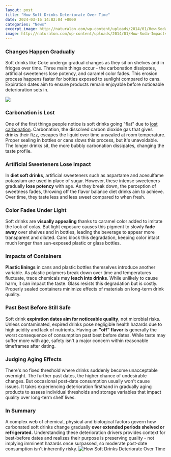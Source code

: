 ```yaml
---
layout: post
title: "How Soft Drinks Deteriorate Over Time"
date: 2024-03-16 14:02:04 +0000
categories: "News"
excerpt_image: http://naturalon.com/wp-content/uploads/2014/01/How-Soda-Impacts-Your-Body-Infographic.jpg
image: http://naturalon.com/wp-content/uploads/2014/01/How-Soda-Impacts-Your-Body-Infographic.jpg
---
```


### Changes Happen Gradually
Soft drinks like Coke undergo gradual changes as they sit on shelves and in fridges over time. Three main things occur - the carbonation dissipates, artificial sweeteners lose potency, and caramel color fades. This erosion process happens faster for bottles exposed to sunlight compared to cans. Expiration dates aim to ensure products remain enjoyable before noticeable deterioration sets in.

![](http://blog.glassticwaterbottle.com/wp-content/uploads/2015/09/Caffeinated_Soft_Drinks_Health_Effects.jpg)
### Carbonation is Lost
One of the first things people notice is soft drinks going "flat" due to [lost carbonation](https://store.fi.io.vn/chihuahuas-santa-christmas-tree-lights-funny-xmas-pajama-boys-426-chihuahua-dog). Carbonation, the dissolved carbon dioxide gas that gives drinks their fizz, escapes the liquid over time unsealed at room temperature. Proper sealing in bottles or cans slows this process, but it's unavoidable. The longer drinks sit, the more bubbly carbonation dissipates, changing the taste profile.
### Artificial Sweeteners Lose Impact 
In **diet soft drinks**, artificial sweeteners such as aspartame and acesulfame potassium are used in place of sugar. However, these intense sweeteners gradually **lose potency** with age. As they break down, the perception of sweetness fades, throwing off the flavor balance diet drinks aim to achieve. Over time, they taste less and less sweet compared to when fresh.
### Color Fades Under Light
Soft drinks are **visually appealing** thanks to caramel color added to imitate the look of colas. But light exposure causes this pigment to slowly **fade away** over shelves and in bottles, leading the beverage to appear more transparent and diluted. Cans block this degradation, keeping color intact much longer than sun-exposed plastic or glass bottles.
### Impacts of Containers
**Plastic linings** in cans and plastic bottles themselves introduce another variable. As plastic polymers break down over time and temperatures fluctuate, trace chemicals may **leach into drinks**. While unlikely to cause harm, it can impact the taste. Glass resists this degradation but is costly. Properly sealed containers minimize effects of materials on long-term drink quality. 
### Past Best Before Still Safe
Soft drink **expiration dates aim for noticeable quality**, not microbial risks. Unless contaminated, expired drinks pose negligible health hazards due to high acidity and lack of nutrients. Having an **"off" flavor** is generally the worst consequence of consumption past best before dates. While taste may suffer more with age, safety isn't a major concern within reasonable timeframes after dating.
### Judging Aging Effects
There's no fixed threshold where drinks suddenly become unacceptable overnight. The further past dates, the higher chance of undesirable changes. But occasional post-date consumption usually won't cause issues. It takes experiencing deterioration firsthand in gradually aging products to assess individual thresholds and storage variables that impact quality over long-term shelf lives.
### In Summary
A complex web of chemical, physical and biological factors govern how carbonated soft drinks change gradually **over extended periods shelved or refrigerated.** Understanding these deterioration drivers provides context for best-before dates and realizes their purpose is preserving quality - not implying imminent hazards once surpassed, so moderate post-date consumption isn't inherently risky.
![How Soft Drinks Deteriorate Over Time](http://naturalon.com/wp-content/uploads/2014/01/How-Soda-Impacts-Your-Body-Infographic.jpg)